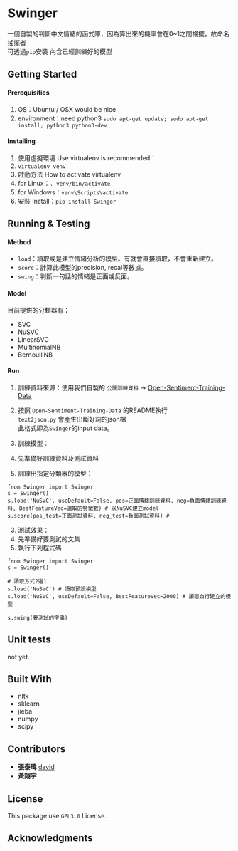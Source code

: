 # Swinger

一個自製的判斷中文情緒的函式庫，因為算出來的機率會在0~1之間搖擺，故命名搖擺者  
可透過`pip`安裝 內含已經訓練好的模型

## Getting Started

#### Prerequisities

1. OS：Ubuntu / OSX would be nice
2. environment：need python3 `sudo apt-get update; sudo apt-get install; python3 python3-dev`

#### Installing

1. 使用虛擬環境 Use virtualenv is recommended：
  1. `virtualenv venv`
2. 啟動方法 How to activate virtualenv
  1. for Linux：`. venv/bin/activate`
  2. for Windows：`venv\Scripts\activate`
3. 安裝 Install：`pip install Swinger`

## Running & Testing

#### Method

* `load`：讀取或是建立情緒分析的模型。有就會直接讀取，不會重新建立。
* `score`：計算此模型的precision, recal等數據。
* `swing`：判斷一句話的情緒是正面或反面。

#### Model

目前提供的分類器有：  
* SVC
* NuSVC
* LinearSVC
* MultinomialNB
* BernoulliNB

#### Run

1. 訓練資料來源：使用我們自製的 `公開訓練資料` -> [Open-Sentiment-Training-Data](https://github.com/UDICatNCHU/Open-Sentiment-Training-Data)
  1. 按照 `Open-Sentiment-Training-Data` 的README執行  
  `text2json.py` 會產生出斷好詞的json檔  
  此格式即為`Swinger`的input data。

2. 訓練模型：
  1. 先準備好訓練資料及測試資料
  2. 訓練出指定分類器的模型：
  ```
  from Swinger import Swinger
  s = Swinger()
  s.load('NuSVC', useDefault=False, pos=正面情緒訓練資料, neg=負面情緒訓練資料, BestFeatureVec=選取的特徵數) # 以NuSVC建立model
  s.score(pos_test=正面測試資料, neg_test=負面測試資料) #
  ```

3. 測試效果：  
  1. 先準備好要測試的文集
  2. 執行下列程式碼
  ```
  from Swinger import Swinger
  s = Swinger()

  # 讀取方式2選1
  s.load('NuSVC') # 讀取預設模型
  s.load('NuSVC', useDefault=False, BestFeatureVec=2000) # 讀取自行建立的模型

  s.swing(要測試的字串)
  ```

## Unit tests

not yet.

## Built With

* nltk
* sklearn
* jieba
* numpy
* scipy

## Contributors

* **張泰瑋** [david](https://github.com/david30907d)
* **黃翔宇**

## License

This package use `GPL3.0` License.

## Acknowledgments
